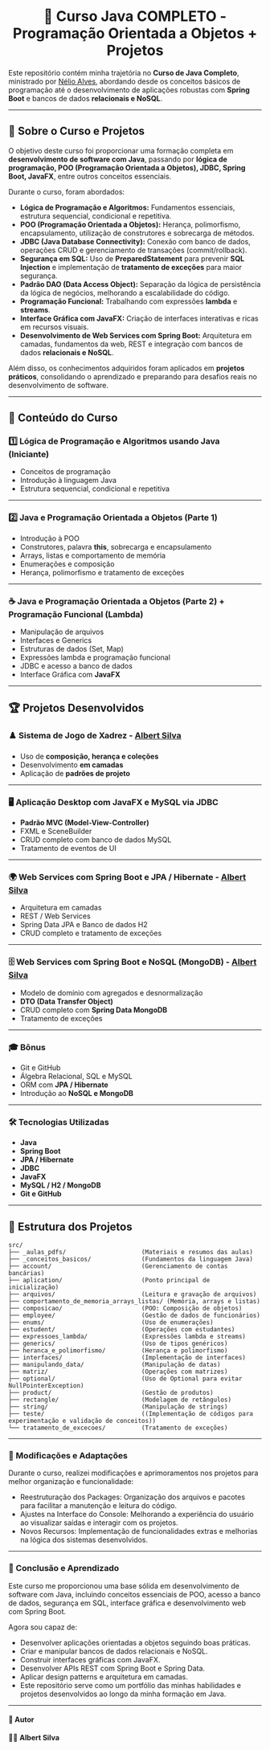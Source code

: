 <h1 align="center">🚀 Curso Java COMPLETO - Programação Orientada a Objetos + Projetos</h1>

Este repositório contém minha trajetória no **Curso de Java Completo**, ministrado por [Nélio Alves](https://github.com/acenelio), abordando desde os conceitos básicos de programação até o desenvolvimento de aplicações robustas com **Spring Boot** e bancos de dados **relacionais e NoSQL**.

---

## 📌 Sobre o Curso e Projetos

O objetivo deste curso foi proporcionar uma formação completa em **desenvolvimento de software com Java**, passando por **lógica de programação, POO (Programação Orientada a Objetos), JDBC, Spring Boot, JavaFX**, entre outros conceitos essenciais.

Durante o curso, foram abordados:
- **Lógica de Programação e Algoritmos:** Fundamentos essenciais, estrutura sequencial, condicional e repetitiva.
- **POO (Programação Orientada a Objetos):** Herança, polimorfismo, encapsulamento, utilização de construtores e sobrecarga de métodos.
- **JDBC (Java Database Connectivity):** Conexão com banco de dados, operações CRUD e gerenciamento de transações (commit/rollback).
- **Segurança em SQL:** Uso de **PreparedStatement** para prevenir **SQL Injection** e implementação de **tratamento de exceções** para maior segurança.
- **Padrão DAO (Data Access Object):** Separação da lógica de persistência da lógica de negócios, melhorando a escalabilidade do código.
- **Programação Funcional:** Trabalhando com expressões **lambda** e **streams**.
- **Interface Gráfica com JavaFX:** Criação de interfaces interativas e ricas em recursos visuais.
- **Desenvolvimento de Web Services com Spring Boot:** Arquitetura em camadas, fundamentos da web, REST e integração com bancos de dados **relacionais e NoSQL**.

Além disso, os conhecimentos adquiridos foram aplicados em **projetos práticos**, consolidando o aprendizado e preparando para desafios reais no desenvolvimento de software.

---

## 📖 Conteúdo do Curso

### 1️⃣ Lógica de Programação e Algoritmos usando Java (Iniciante)
- Conceitos de programação
- Introdução à linguagem Java
- Estrutura sequencial, condicional e repetitiva

---

### 2️⃣ Java e Programação Orientada a Objetos (Parte 1)
- Introdução à POO
- Construtores, palavra **this**, sobrecarga e encapsulamento
- Arrays, listas e comportamento de memória
- Enumerações e composição
- Herança, polimorfismo e tratamento de exceções

---

### ☕ Java e Programação Orientada a Objetos (Parte 2) + Programação Funcional (Lambda)
- Manipulação de arquivos
- Interfaces e Generics
- Estruturas de dados (Set, Map)
- Expressões lambda e programação funcional
- JDBC e acesso a banco de dados
- Interface Gráfica com **JavaFX**

---

## 🏆 Projetos Desenvolvidos

### ♟️ Sistema de Jogo de Xadrez - [Albert Silva](https://github.com/Albertinesilva/Chess-System-Java)
- Uso de **composição, herança e coleções**
- Desenvolvimento **em camadas**
- Aplicação de **padrões de projeto**

---

### 🖥️ Aplicação Desktop com JavaFX e MySQL via JDBC
- **Padrão MVC (Model-View-Controller)**
- FXML e SceneBuilder
- CRUD completo com banco de dados MySQL
- Tratamento de eventos de UI

---

### 🌍 Web Services com Spring Boot e JPA / Hibernate - [Albert Silva](https://github.com/Albertinesilva/Web-Services-Tutorial)
- Arquitetura em camadas
- REST / Web Services
- Spring Data JPA e Banco de dados H2
- CRUD completo e tratamento de exceções

---

### 🗄️ Web Services com Spring Boot e NoSQL (MongoDB) - [Albert Silva](https://github.com/Albertinesilva/WorkShop-Spring-Boot-MongoDB)
- Modelo de domínio com agregados e desnormalização
- **DTO (Data Transfer Object)**
- CRUD completo com **Spring Data MongoDB**
- Tratamento de exceções

---

### 🎓 Bônus
- Git e GitHub
- Álgebra Relacional, SQL e MySQL
- ORM com **JPA / Hibernate**
- Introdução ao **NoSQL e MongoDB**

---

### 🛠️ Tecnologias Utilizadas
- **Java**
- **Spring Boot**
- **JPA / Hibernate**
- **JDBC**
- **JavaFX**
- **MySQL / H2 / MongoDB**
- **Git e GitHub**

---

## 📁 Estrutura dos Projetos

```plaintext
src/
├── _aulas_pdfs/                     (Materiais e resumos das aulas)
├── _conceitos_basicos/              (Fundamentos da linguagem Java)
├── account/                         (Gerenciamento de contas bancárias)
├── aplication/                      (Ponto principal de inicialização)
├── arquivos/                        (Leitura e gravação de arquivos)
├── comportamento_de_memoria_arrays_listas/ (Memória, arrays e listas)
├── composicao/                      (POO: Composição de objetos)
├── employee/                        (Gestão de dados de funcionários)
├── enums/                           (Uso de enumerações)
├── estudent/                        (Operações com estudantes)
├── expressoes_lambda/               (Expressões lambda e streams)
├── generics/                        (Uso de tipos genéricos)
├── heranca_e_polimorfismo/          (Herança e polimorfismo)
├── interfaces/                      (Implementação de interfaces)
├── manipulando_data/                (Manipulação de datas)
├── matriz/                          (Operações com matrizes)
├── optional/                        (Uso de Optional para evitar NullPointerException)
├── product/                         (Gestão de produtos)
├── rectangle/                       (Modelagem de retângulos)
├── string/                          (Manipulação de strings)
├── teste/                           ((Implementação de códigos para experimentação e validação de conceitos))
└── tratamento_de_excecoes/          (Tratamento de exceções)
```

---

### 🔧 Modificações e Adaptações
Durante o curso, realizei modificações e aprimoramentos nos projetos para melhor organização e funcionalidade:

- Reestruturação dos Packages: Organização dos arquivos e pacotes para facilitar a manutenção e leitura do código.
- Ajustes na Interface do Console: Melhorando a experiência do usuário ao visualizar saídas e interagir com os projetos.
- Novos Recursos: Implementação de funcionalidades extras e melhorias na lógica dos sistemas desenvolvidos.

---
  
### 📌 Conclusão e Aprendizado
Este curso me proporcionou uma base sólida em desenvolvimento de software com Java, incluindo conceitos essenciais de POO, acesso a banco de dados, segurança em SQL, interface gráfica e desenvolvimento web com Spring Boot.

Agora sou capaz de:

- Desenvolver aplicações orientadas a objetos seguindo boas práticas.
- Criar e manipular bancos de dados relacionais e NoSQL.
- Construir interfaces gráficas com JavaFX.
- Desenvolver APIs REST com Spring Boot e Spring Data.
- Aplicar design patterns e arquitetura em camadas.
- Este repositório serve como um portfólio das minhas habilidades e projetos desenvolvidos ao longo da minha formação em Java.

---

#### 📌 Autor

👨‍💻 **Albert Silva**
